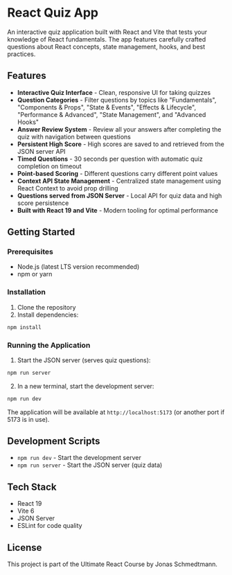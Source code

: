 # React Quiz App

An interactive quiz application built with React and Vite that tests your knowledge of React fundamentals. The app features carefully crafted questions about React concepts, state management, hooks, and best practices.

## Features

- **Interactive Quiz Interface** - Clean, responsive UI for taking quizzes
- **Question Categories** - Filter questions by topics like "Fundamentals", "Components & Props", "State & Events", "Effects & Lifecycle", "Performance & Advanced", "State Management", and "Advanced Hooks"
- **Answer Review System** - Review all your answers after completing the quiz with navigation between questions
- **Persistent High Score** - High scores are saved to and retrieved from the JSON server API
- **Timed Questions** - 30 seconds per question with automatic quiz completion on timeout
- **Point-based Scoring** - Different questions carry different point values
- **Context API State Management** - Centralized state management using React Context to avoid prop drilling
- **Questions served from JSON Server** - Local API for quiz data and high score persistence
- **Built with React 19 and Vite** - Modern tooling for optimal performance

## Getting Started

### Prerequisites

- Node.js (latest LTS version recommended)
- npm or yarn

### Installation

1. Clone the repository
2. Install dependencies:
```bash
npm install
```

### Running the Application

1. Start the JSON server (serves quiz questions):
```bash
npm run server
```

2. In a new terminal, start the development server:
```bash
npm run dev
```

The application will be available at `http://localhost:5173` (or another port if 5173 is in use).

## Development Scripts

- `npm run dev` - Start the development server
- `npm run server` - Start the JSON server (quiz data)

## Tech Stack

- React 19
- Vite 6
- JSON Server
- ESLint for code quality

## License

This project is part of the Ultimate React Course by Jonas Schmedtmann.
